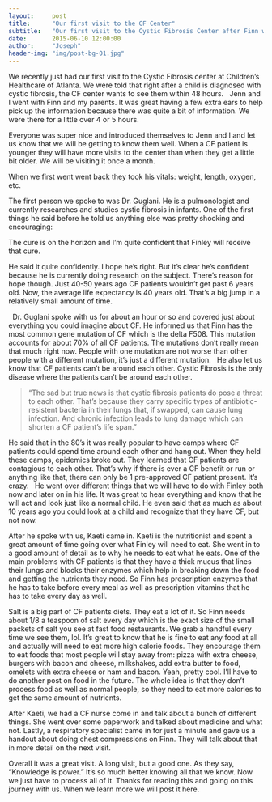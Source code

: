 ```yaml
---
layout:     post
title:      "Our first visit to the CF Center"
subtitle:   "Our first visit to the Cystic Fibrosis Center after Finn was diagnosed."
date:       2015-06-10 12:00:00
author:     "Joseph"
header-img: "img/post-bg-01.jpg"
---
```


We recently just had our first visit to the Cystic Fibrosis center at Children’s Healthcare of Atlanta. We were told that right after a child is diagnosed with cystic fibrosis, the CF center wants to see them within 48 hours.
 
Jenn and I went with Finn and my parents. It was great having a few extra ears to help pick up the information because there was quite a bit of information. We were there for a little over 4 or 5 hours.

Everyone was super nice and introduced themselves to Jenn and I and let us know that we will be getting to know them well. When a CF patient is younger they will have more visits to the center than when they get a little bit older. We will be visiting it once a month.

When we first went went back they took his vitals: weight, length, oxygen, etc.

The first person we spoke to was Dr. Guglani. He is a pulmonologist and currently researches and studies cystic fibrosis in infants. One of the first things he said before he told us anything else was pretty shocking and encouraging:

The cure is on the horizon and I’m quite confident that Finley will receive that cure.

He said it quite confidently. I hope he’s right. But it’s clear he’s confident because he is currently doing research on the subject. There’s reason for hope though. Just 40-50 years ago CF patients wouldn’t get past 6 years old. Now, the average life expectancy is 40 years old. That’s a big jump in a relatively small amount of time.

 
Dr. Guglani spoke with us for about an hour or so and covered just about everything you could imagine about CF. He informed us that Finn has the most common gene mutation of CF which is the delta F508. This mutation accounts for about 70% of all CF patients. The mutations don’t really mean that much right now. People with one mutation are not worse than other people with a different mutation, it’s just a different mutation.
 
He also let us know that CF patients can’t be around each other. Cystic Fibrosis is the only disease where the patients can’t be around each other.
 
>“The sad but true news is that cystic fibrosis patients do pose a threat to each other. That’s because they carry specific types of antibiotic-resistent bacteria in their lungs that, if swapped, can cause lung infection. And chronic infection leads to lung damage which can shorten a CF patient’s life span.”

He said that in the 80’s it was really popular to have camps where CF patients could spend time around each other and hang out. When they held these camps, epidemics broke out. They learned that CF patients are contagious to each other. That’s why if there is ever a CF benefit or run or anything like that, there can only be 1 pre-approved CF patient present. It’s crazy.
 
He went over different things that we will have to do with Finley both now and later on in his life. It was great to hear everything and know that he will act and look just like a normal child. He even said that as much as about 10 years ago you could look at a child and recognize that they have CF, but not now.

After he spoke with us, Kaeti came in. Kaeti is the nutritionist and spent a great amount of time going over what Finley will need to eat. She went in to a good amount of detail as to why he needs to eat what he eats. One of the main problems with CF patients is that they have a thick mucus that lines their lungs and blocks their enzymes which help in breaking down the food and getting the nutrients they need. So Finn has prescription enzymes that he has to take before every meal as well as prescription vitamins that he has to take every day as well.

Salt is a big part of CF patients diets. They eat a lot of it. So Finn needs about 1/8 a teaspoon of salt every day which is the exact size of the small packets of salt you see at fast food restaurants. We grab a handful every time we see them, lol. It’s great to know that he is fine to eat any food at all and actually will need to eat more high calorie foods. They encourage them to eat foods that most people will stay away from: pizza with extra cheese, burgers with bacon and cheese, milkshakes, add extra butter to food, omelets with extra cheese or ham and bacon. Yeah, pretty cool. I’ll have to do another post on food in the future. The whole idea is that they don’t process food as well as normal people, so they need to eat more calories to get the same amount of nutrients.

After Kaeti, we had a CF nurse come in and talk about a bunch of different things. She went over some paperwork and talked about medicine and what not. Lastly, a respiratory specialist came in for just a minute and gave us a handout about doing chest compressions on Finn. They will talk about that in more detail on the next visit.

Overall it was a great visit. A long visit, but a good one. As they say, “Knowledge is power.” It’s so much better knowing all that we know. Now we just have to process all of it.
Thanks for reading this and going on this journey with us. When we learn more we will post it here.
